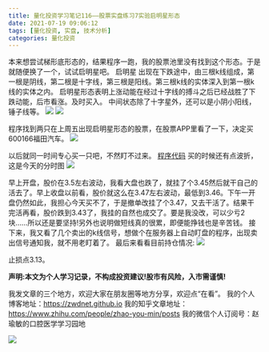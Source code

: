 ```yaml
---
title: 量化投资学习笔记116——股票实盘练习7实验启明星形态
date: 2021-07-19 09:06:12
tags: [量化投资, 实盘, 技术分析]
categories: 量化投资
---
```

本来想尝试梯形底形态的，结果程序一跑，我的股票池里没有找到这个形态。于是就随便换了一个，试试启明星吧。
启明星
出现在下跌途中，由三根k线组成，第一根是阴线，第二根是十字线，第三根是阳线。第三根k线的实体深入到第一根k线的实体之内。
启明星形态表明上涨动能在经过十字线的搏斗之后已经战胜了下跌动能，后市看涨。及时买入。
中间状态除了十字星外，还可以是小阴小阳线，锤子线等。
![](https://zymblog-1258069789.cos.ap-chengdu.myqcloud.com/blog0178-QTLearn/86/01.jpg)
![](https://zymblog-1258069789.cos.ap-chengdu.myqcloud.com/blog0178-QTLearn/86/02.jpg)


程序找到两只在上周五出现启明星形态的股票，在股票APP里看了一下，决定买600166福田汽车。
![](https://zymblog-1258069789.cos.ap-chengdu.myqcloud.com/blog0178-QTLearn/86/03.jpg)

以后就同一时间专心买一只吧，不然盯不过来。
[程序代码](https://github.com/zwdnet/stockpractice/blob/main/kline/kline.py)
买的时候还有点波折，这是今天的分时图
![](https://zymblog-1258069789.cos.ap-chengdu.myqcloud.com/blog0178-QTLearn/86/04.jpg)

早上开盘，股价在3.5左右波动，我看大盘也跌了，就挂了个3.45然后就干自己的活去了。早上收盘以前看，股价就这么在3.47左右波动，最低到3.46。下午一开盘仍然如此，我担心今天买不了，于是撤单改挂了个3.47，又去干活了。结果干完活再看，股价跌到3.43了，我挂的自然也成交了。要是我没改，可以少亏2块……所以还是要坚持!另外也说明做短线真的很累，即便能挣钱也是辛苦钱。
接下来，我又看了几个卖出的k线信号，想做个在服务器上自动盯盘的程序，出现卖出信号通知我，就不用老盯着了。
最后来看看目前持仓情况:
![](https://zymblog-1258069789.cos.ap-chengdu.myqcloud.com/blog0178-QTLearn/86/05.jpg)

止损点3.13。



**声明:本文为个人学习记录，不构成投资建议!股市有风险，入市需谨慎!**




我发文章的三个地方，欢迎大家在朋友圈等地方分享，欢迎点“在看”。
我的个人博客地址：https://zwdnet.github.io
我的知乎文章地址： https://www.zhihu.com/people/zhao-you-min/posts
我的微信个人订阅号：赵瑜敏的口腔医学学习园地




![](https://zymblog-1258069789.cos.ap-chengdu.myqcloud.com/other/wx.jpg)